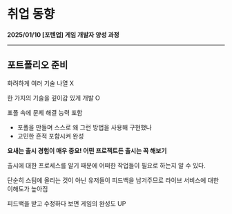# 취업 동향

**2025/01/10 [포텐업] 게임 개발자 양성 과정**

---

## 포트폴리오 준비

화려하게 여러 기술 나열 X

한 가지의 기술을 깊이감 있게 개발 O

포폴 속에 문제 해결 능력 포함

* 포폴을 만들며 스스로 왜 그런 방법을 사용해 구현했나
* 고민한 흔적 포함시켜 완성



**요새는 출시 경험이 매우 중요! 어떤 프로젝트든 출시는 꼭 해보기**

출시에 대한 프로세스를 알기 때문에 어떠한 작업들이 필요로 하는지 알 수 있다.

단순히 스팀에 올리는 것이 아닌 유저들이 피드백을 남겨주므로 라이브 서비스에 대한 이해도가 높아짐

피드백을 받고 수정하다 보면 게임의 완성도 UP


